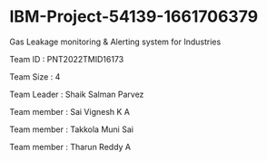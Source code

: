 # IBM-Project-54139-1661706379
Gas Leakage monitoring &amp; Alerting system for Industries

Team ID : PNT2022TMID16173

Team Size : 4

Team Leader : Shaik Salman Parvez

Team member : Sai Vignesh K A

Team member : Takkola Muni Sai

Team member : Tharun Reddy A
